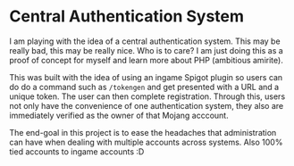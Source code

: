 # Central Authentication System
I am playing with the idea of a central authentication system. This may be really bad, this may be really nice. Who is to care? I am just doing this as a proof of concept for myself and learn more about PHP (ambitious amirite).

This was built with the idea of using an ingame Spigot plugin so users can do do a command such as `/tokengen` and get presented with a URL and a unique token. The user can then complete registration. Through this, users not only have the convenience of one authentication system, they also are immediately verified as the owner of that Mojang acccount.

The end-goal in this project is to ease the headaches that administration can have when dealing with multiple accounts across systems. Also 100% tied accounts to ingame accounts :D
